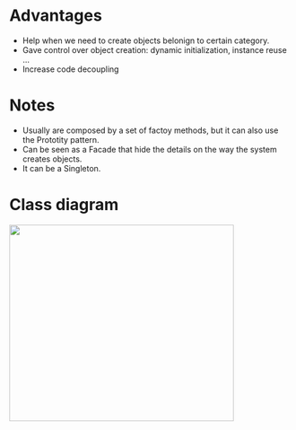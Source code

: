 # Advantages
* Help when we need to create objects belonign to certain category.
* Gave control over object creation: dynamic initialization, instance reuse ...
* Increase code decoupling

# Notes
* Usually are composed by a set of factoy methods, but it can also use the Prototity pattern.
* Can be seen as a Facade that hide the details on the way the system creates objects.
* It can be a Singleton.

# Class diagram
<img src="./Abstract/classdiagram.svg" width="400" height="350">